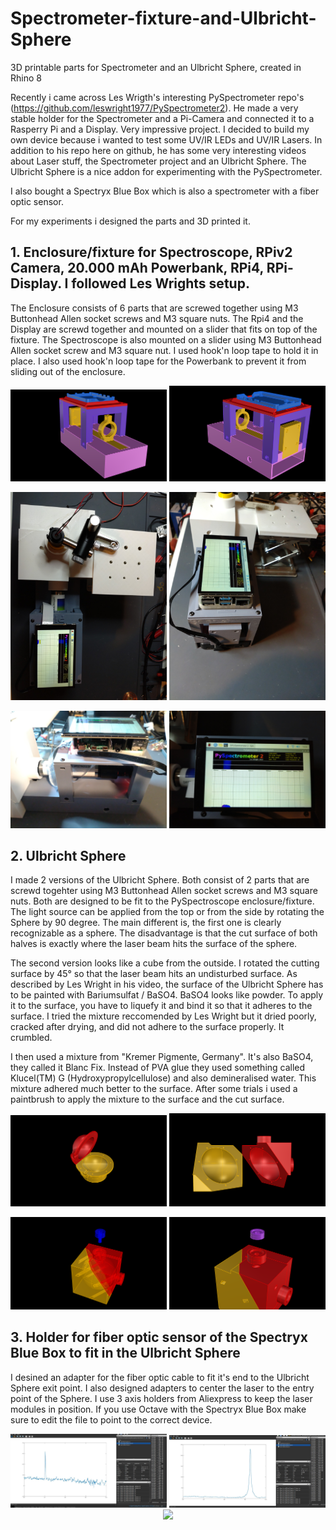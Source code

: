 # Spectrometer-fixture-and-Ulbricht-Sphere
3D printable parts for Spectrometer and an Ulbricht Sphere, created in Rhino 8

Recently i came across Les Wrigth's interesting PySpectrometer repo's (https://github.com/leswright1977/PySpectrometer2).
He made a very stable holder for the Spectrometer and a Pi-Camera and connected it to a Rasperry Pi and a Display. Very impressive project. 
I decided to build my own device because i wanted to test some UV/IR LEDs and UV/IR Lasers. 
In addition to his repo here on github, he has some very interesting videos about Laser stuff, the Spectrometer project and an Ulbricht Sphere.
The Ulbricht Sphere is a nice addon for experimenting with the PySpectrometer.

I also bought a Spectryx Blue Box which is also a spectrometer with a fiber optic sensor.

For my experiments i designed the parts and 3D printed it.

## 1. Enclosure/fixture for Spectroscope, RPiv2 Camera, 20.000 mAh Powerbank, RPi4, RPi-Display. I followed Les Wrights setup.

The Enclosure consists of 6 parts that are screwed together using M3 Buttonhead Allen socket screws and M3 square nuts.
The Rpi4 and the Display are screwd together and mounted on a slider that fits on top of the fixture. 
The Spectroscope is also mounted on a slider using M3 Buttonhead Allen socket screw and M3 square nut. I used hook'n loop tape to hold it in place.
I also used hook'n loop tape for the Powerbank to prevent it from sliding out of the enclosure.

<p align="center">
<img src="PySpectroscope_fixture1.png" width="250"> 
<img src="PySpectroscope_fixture2.png" width="250"> 
</p>
<p align="center">
<img src="PySpectroscope_fixture_img3.jpg" width="250">
<img src="PySpectroscope_fixture_img2.jpg" width="250">
</p>
<p align="center">
<img src="PySpectroscope_fixture_img1.jpg" width="250">
<img src="PySpectroscope_fixture_img4.jpg" width="250"> 
</p>

## 2. Ulbricht Sphere
I made 2 versions of the Ulbricht Sphere. Both consist of 2 parts that are screwd togehter using M3 Buttonhead Allen socket screws and M3 square nuts.
Both are designed to be fit to the PySpectroscope enclosure/fixture. The light source can be applied from the top or from the side by rotating the Sphere by 90 degree.
The main different is, the first one is clearly recognizable as a sphere. The disadvantage is that the cut surface of both halves is exactly where the laser beam hits the surface of the sphere.

The second version looks like a cube from the outside. I rotated the cutting surface by 45° so that the laser beam hits an undisturbed surface.
As described by Les Wright in his video, the surface of the Ulbricht Sphere has to be painted with Bariumsulfat / BaSO4. 
BaSO4 looks like powder. To apply it to the surface, you have to liquefy it and bind it so that it adheres to the surface.
I tried the mixture reccomended by Les Wright but it dried poorly, cracked after drying, and did not adhere to the surface properly. It crumbled. 

I then used a mixture from "Kremer Pigmente, Germany". It's also BaSO4, they called it Blanc Fix. Instead of PVA glue they used something called Klucel(TM) G (Hydroxypropylcellulose) and also demineralised water. This mixture adhered much better to the surface. After some trials i used a paintbrush to apply the mixture to the surface and the cut surface.

<p align="center">
<img src="Sphere1.png" width="250"> 
<img src="Sphere2.png" width="250"> 
</p>
<p align="center">
<img src="Spectryx-fixture.png" width="250"> 
<img src="Centering-Ring.png" width="250"> 
</p>
   
## 3. Holder for fiber optic sensor of the Spectryx Blue Box to fit in the Ulbricht Sphere

I desined an adapter for the fiber optic cable to fit it's end to the Ulbricht Sphere exit point. I also designed adapters to center the laser to the entry point of the Sphere.
I use 3 axis holders from Aliexpress to keep the laser modules in position. If you use Octave with the Spectryx Blue Box make sure to edit the file to point to the correct device.

<p align="center">
<img src="Spectryx-Octave_UV.jpg" width="250"> 
<img src="Spectryx-Octave_IR.jpg" width="250"> 
<img src="Spectryx-Octave_IR2.jpg" width="250"> 
</p>
 

